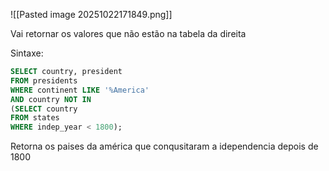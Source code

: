 ![[Pasted image 20251022171849.png]]

Vai retornar os valores que não estão na tabela da direita

Sintaxe:

```SQL
SELECT country, president
FROM presidents
WHERE continent LIKE '%America'
AND country NOT IN
(SELECT country
FROM states
WHERE indep_year < 1800);
```

Retorna os paises da américa que conqusitaram a idependencia depois de 1800